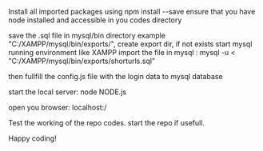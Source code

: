 Install all imported packages using npm install <package-name> --save
ensure that you have node installed
and accessible in you codes directory

save the .sql file in mysql/bin directory 
example "C:/XAMPP/mysql/bin/exports/", create export dir, if not exists
start mysql running environment like XAMPP
import the file in mysql : 
mysql -u <username> <any-database-name> < "C:/XAMPP/mysql/bin/exports/shorturls.sql"

then fullfill the config.js file
with the login data to mysql database 

start the local server:
node NODE.js

open you browser:
localhost:<port-number>/

Test the working of the repo codes.
start the repo if usefull.

Happy coding!
